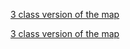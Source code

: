 [3 class version of the map](http://htmlpreview.github.io/?https://github.com/gurkpet/Solar-Panel-Market-Modeling/blob/master/3classmarketprediction.html)

[3 class version of the map](http://htmlpreview.github.io/?https://github.com/gurkpet/Solar-Panel-Market-Modeling/blob/master/2classmarketprediction.html)
